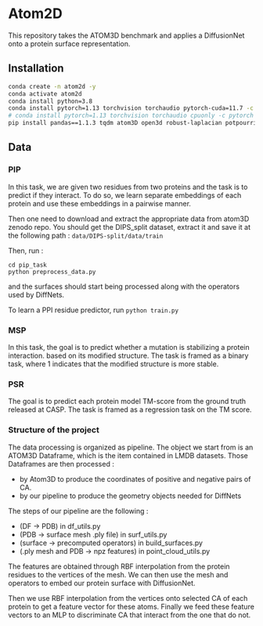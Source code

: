 # Atom2D 
This repository takes the ATOM3D benchmark and applies 
a DiffusionNet onto a protein surface representation.

## Installation

```bash
conda create -n atom2d -y
conda activate atom2d
conda install python=3.8
conda install pytorch=1.13 torchvision torchaudio pytorch-cuda=11.7 -c pytorch -c nvidia
# conda install pytorch=1.13 torchvision torchaudio cpuonly -c pytorch
pip install pandas==1.1.3 tqdm atom3D open3d robust-laplacian potpourri3d 
```

## Data

### PIP
In this task, we are given two residues from two proteins and the task is to predict if they interact.
To do so, we learn separate embeddings of each protein and use these embeddings in a pairwise manner.

Then one need to download and extract the appropriate data from atom3D zenodo repo.
You should get the DIPS_split dataset, extract it and save it at the following path :
`data/DIPS-split/data/train`

Then, run :
```
cd pip_task
python preprocess_data.py
```
and the surfaces should start being processed along with the operators used by DiffNets.

To learn a PPI residue predictor, run 
`python train.py`

### MSP
In this task, the goal is to predict whether a mutation is stabilizing a protein interaction. 
based on its modified structure. The task is framed as a binary task, where 1 indicates that the modified
structure is more stable.

### PSR
The goal is to predict each protein model TM-score from the ground truth released at CASP. The task is framed
as a regression task on the TM score.

### Structure of the project
The data processing is organized as pipeline. 
The object we start from is an ATOM3D Dataframe, which is the item
contained in LMDB datasets. 
Those Dataframes are then processed : 
- by Atom3D to produce the coordinates of positive and negative pairs of CA.
- by our pipeline to produce the geometry objects needed for DiffNets

The steps of our pipeline are the following :
- (DF -> PDB) in df_utils.py
- (PDB -> surface mesh .ply file) in surf_utils.py
- (surface -> precomputed operators) in build_surfaces.py
- (.ply mesh and PDB -> npz features) in point_cloud_utils.py

The features are obtained through RBF interpolation from the 
protein residues to the vertices of the mesh. We can
then use the mesh and operators to embed our protein surface
with DiffusionNet. 

Then we use RBF interpolation from the vertices onto selected
CA of each protein to get a feature vector for these atoms.
Finally we feed these feature vectors to an MLP to discriminate
CA that interact from the one that do not.